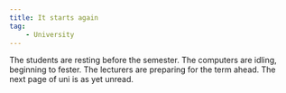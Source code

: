 ```yaml
---
title: It starts again
tag:
    - University
---
```


The students are resting before the semester.
The computers are idling, beginning to fester.
The lecturers are preparing for the term ahead.
The next page of uni is as yet unread.
